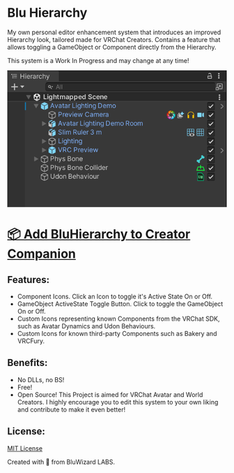 # Blu Hierarchy

My own personal editor enhancement system that introduces an improved Hierarchy look, tailored made for VRChat Creators. Contains a feature that allows toggling a GameObject or Component directly from the Hierarchy.

This system is a Work In Progress and may change at any time!

![Demo Image](/Resources/Images/Unity_fR1bfK6l8k.png)

# [📦 Add BluHierarchy to Creator Companion](https://vpm.bluwizard.net/)

## Features:
- Component Icons. Click an Icon to toggle it's Active State On or Off.
- GameObject ActiveState Toggle Button. Click to toggle the GameObject On or Off.
- Custom Icons representing known Components from the VRChat SDK, such as Avatar Dynamics and Udon Behaviours.
- Custom Icons for known third-party Components such as Bakery and VRCFury.

## Benefits:
- No DLLs, no BS!
- Free!
- Open Source! This Project is aimed for VRChat Avatar and World Creators. I highly encourage you to edit this system to your own liking and contribute to make it even better!

## License:
[MIT License](LICENSE.md)

Created with 💙 from BluWizard LABS.